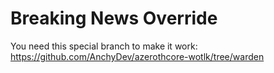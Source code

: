 # Breaking News Override
You need this special branch to make it work: https://github.com/AnchyDev/azerothcore-wotlk/tree/warden